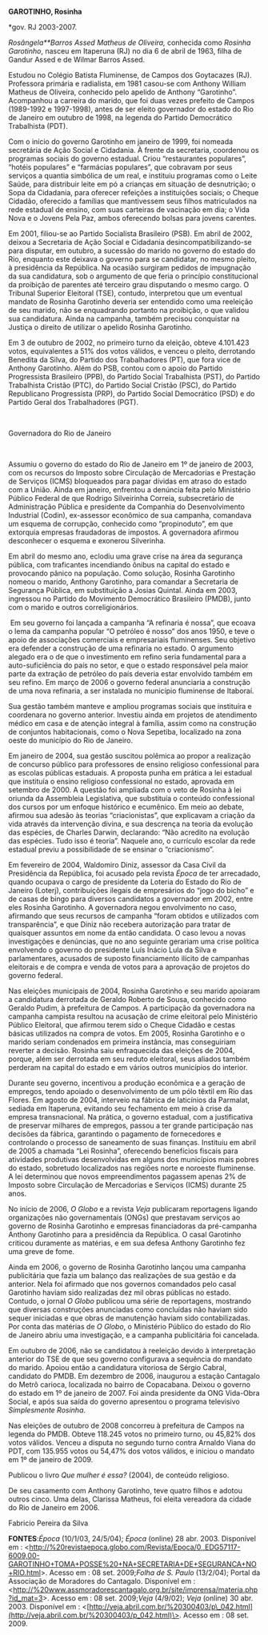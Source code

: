 **GAROTINHO, Rosinha**

\*gov. RJ 2003-2007.

*Rosângela**Barros Assed Matheus de Oliveira,* conhecida como *Rosinha
Garotinho*, nasceu em Itaperuna (RJ) no dia 6 de abril de 1963, filha de
Gandur Assed e de Wilmar Barros Assed.

Estudou no Colégio Batista Fluminense, de Campos dos Goytacazes (RJ).
Professora primária e radialista, em 1981 casou-se com Anthony William
Matheus de Oliveira, conhecido pelo apelido de Anthony “Garotinho”.
Acompanhou a carreira do marido, que foi duas vezes prefeito de Campos
(1989-1992 e 1997-1998), antes de ser eleito governador do estado do Rio
de Janeiro em outubro de 1998, na legenda do Partido Democrático
Trabalhista (PDT).

Com o início do governo Garotinho em janeiro de 1999, foi nomeada
secretária de Ação Social e Cidadania. À frente da secretaria, coordenou
os programas sociais do governo estadual. Criou “restaurantes
populares”, “hotéis populares” e “farmácias populares”, que cobravam por
seus serviços a quantia simbólica de um real, e instituiu programas como
o Leite Saúde, para distribuir leite em pó a crianças em situação de
desnutrição; o Sopa da Cidadania, para oferecer refeições a instituições
sociais; o Cheque Cidadão, oferecido a famílias que mantivessem seus
filhos matriculados na rede estadual de ensino, com suas carteiras de
vacinação em dia; o Vida Nova e o Jovens Pela Paz, ambos oferecendo
bolsas para jovens carentes.

Em 2001, filiou-se ao Partido Socialista Brasileiro (PSB). Em abril de
2002, deixou a Secretaria de Ação Social e Cidadania
desincompatibilizando-se para disputar, em outubro, a sucessão do marido
no governo do estado do Rio, enquanto este deixava o governo para se
candidatar, no mesmo pleito, à presidência da República. Na ocasião
surgiram pedidos de impugnação da sua candidatura, sob o argumento de
que feria o princípio constitucional da proibição de parentes até
terceiro grau disputando o mesmo cargo. O Tribunal Superior Eleitoral
(TSE), contudo, interpretou que um eventual mandato de Rosinha Garotinho
deveria ser entendido como uma reeleição de seu marido, não se
enquadrando portanto na proibição, o que validou sua candidatura. Ainda
na campanha, também precisou conquistar na Justiça o direito de utilizar
o apelido Rosinha Garotinho.

Em 3 de outubro de 2002, no primeiro turno da eleição, obteve 4.101.423
votos, equivalentes a 51% dos votos válidos, e venceu o pleito,
derrotando Benedita da Silva, do Partido dos Trabalhadores (PT), que
fora vice de Anthony Garotinho. Além do PSB, contou com o apoio do
Partido Progressista Brasileiro (PPB), do Partido Social Trabalhista
(PST), do Partido Trabalhista Cristão (PTC), do Partido Social Cristão
(PSC), do Partido Republicano Progressista (PRP), do Partido Social
Democrático (PSD) e do Partido Geral dos Trabalhadores (PGT).

 

Governadora do Rio de Janeiro

 

Assumiu o governo do estado do Rio de Janeiro em 1º de janeiro de 2003,
com os recursos do Imposto sobre Circulação de Mercadorias e Prestação
de Serviços (ICMS) bloqueados para pagar dívidas em atraso do estado com
a União. Ainda em janeiro, enfrentou a denúncia feita pelo Ministério
Público Federal de que Rodrigo Silveirinha Correia, subsecretário de
Administração Pública e presidente da Companhia do Desenvolvimento
Industrial (Codin), ex-assessor econômico de sua campanha, comandava um
esquema de corrupção, conhecido como “propinoduto”, em que extorquia
empresas fraudadoras de impostos. A governadora afirmou desconhecer o
esquema e exonerou Silverinha.

Em abril do mesmo ano, eclodiu uma grave crise na área da segurança
pública, com traficantes incendiando ônibus na capital do estado e
provocando pânico na população. Como solução, Rosinha Garotinho nomeou o
marido, Anthony Garotinho, para comandar a Secretaria de Segurança
Pública, em substituição a Josias Quintal. Ainda em 2003, ingressou no
Partido do Movimento Democrático Brasileiro (PMDB), junto com o marido e
outros correligionários.

 Em seu governo foi lançada a campanha “A refinaria é nossa”, que ecoava
o lema da campanha popular “O petróleo é nosso” dos anos 1950, e teve o
apoio de associações comerciais e empresariais fluminenses. Seu objetivo
era defender a construção de uma refinaria no estado. O argumento
alegado era o de que o investimento em refino seria fundamental para a
auto-suficiência do país no setor, e que o estado responsável pela maior
parte da extração de petróleo do país deveria estar envolvido também em
seu refino. Em março de 2006 o governo federal anunciaria a construção
de uma nova refinaria, a ser instalada no município fluminense de
Itaboraí.

Sua gestão também manteve e ampliou programas sociais que instituíra e
coordenara no governo anterior. Investiu ainda em projetos de
atendimento médico em casa e de atenção integral à família, assim como
na construção de conjuntos habitacionais, como o Nova Sepetiba,
localizado na zona oeste do município do Rio de Janeiro.

Em janeiro de 2004, sua gestão suscitou polêmica ao propor a realização
de concurso público para professores de ensino religioso confessional
para as escolas públicas estaduais. A proposta punha em prática a lei
estadual que instituía o ensino religioso confessional no estado,
aprovada em setembro de 2000. A questão foi ampliada com o veto de
Rosinha à lei oriunda da Assembleia Legislativa, que substituía o
conteúdo confessional dos cursos por um enfoque histórico e ecumênico.
Em meio ao debate, afirmou sua adesão às teorias “criacionistas”, que
explicavam a criação da vida através da intervenção divina, e sua
descrença na teoria da evolução das espécies, de Charles Darwin,
declarando: “Não acredito na evolução das espécies. Tudo isso é teoria”.
Naquele ano, o currículo escolar da rede estadual previu a possibilidade
de se ensinar o “criacionismo”.

Em fevereiro de 2004, Waldomiro Diniz, assessor da Casa Civil da
Presidência da República, foi acusado pela revista *Época* de ter
arrecadado, quando ocupava o cargo de presidente da Loteria do Estado do
Rio de Janeiro (Loterj), contribuições ilegais de empresários do “jogo
do bicho” e de casas de bingo para diversos candidatos a governador em
2002, entre eles Rosinha Garotinho. A governadora negou envolvimento no
caso, afirmando que seus recursos de campanha “foram obtidos e
utilizados com transparência”, e que Diniz não recebera autorização para
tratar de quaisquer assuntos em nome da então candidata. O caso levou a
novas investigações e denúncias, que no ano seguinte gerariam uma crise
política envolvendo o governo do presidente Luís Inácio Lula da Silva e
parlamentares, acusados de suposto financiamento ilícito de campanhas
eleitorais e de compra e venda de votos para a aprovação de projetos do
governo federal.

Nas eleições municipais de 2004, Rosinha Garotinho e seu marido apoiaram
a candidatura derrotada de Geraldo Roberto de Sousa, conhecido como
Geraldo Pudim, à prefeitura de Campos. A participação da governadora na
campanha campista resultou na acusação de crime eleitoral pelo
Ministério Público Eleitoral, que afirmou terem sido o Cheque Cidadão e
cestas básicas utilizados na compra de votos. Em 2005, Rosinha Garotinho
e o marido seriam condenados em primeira instância, mas conseguiriam
reverter a decisão. Rosinha saiu enfraquecida das eleições de 2004,
porque, além ser derrotada em seu reduto eleitoral, seus aliados também
perderam na capital do estado e em vários outros municípios do interior.

Durante seu governo, incentivou a produção econômica e a geração de
empregos, tendo apoiado o desenvolvimento de um pólo têxtil em Rio das
Flores. Em agosto de 2004, interveio na fábrica de laticínios da
Parmalat, sediada em Itaperuna, evitando seu fechamento em meio à crise
da empresa transnacional. Na prática, o governo estadual, com a
justificativa de preservar milhares de empregos, passou a ter grande
participação nas decisões da fábrica, garantindo o pagamento de
fornecedores e controlando o processo de saneamento de suas finanças.
Instituiu em abril de 2005 a chamada “Lei Rosinha”, oferecendo
benefícios fiscais para atividades produtivas desenvolvidas em alguns
dos municípios mais pobres do estado, sobretudo localizados nas regiões
norte e noroeste fluminense. A lei determinou que novos empreendimentos
pagassem apenas 2% de Imposto sobre Circulação de Mercadorias e Serviços
(ICMS) durante 25 anos.    

No início de 2006, *O Globo* e a revista *Veja* publicaram reportagens
ligando organizações não governamentais (ONGs) que prestavam serviços ao
governo de Rosinha Garotinho e empresas financiadoras da pré-campanha
Anthony Garotinho para a presidência da República. O casal Garotinho
criticou duramente as matérias, e em sua defesa Anthony Garotinho fez
uma greve de fome.

Ainda em 2006, o governo de Rosinha Garotinho lançou uma campanha
publicitária que fazia um balanço das realizações de sua gestão e da
anterior. Nela foi afirmado que nos governos comandados pelo casal
Garotinho haviam sido realizadas dez mil obras públicas no estado.
Contudo, o jornal *O Globo* publicou uma série de reportagens, mostrando
que diversas construções anunciadas como concluídas não haviam sido
sequer iniciadas e que obras de manutenção haviam sido contabilizadas.
Por conta das matérias de *O Globo*, o Ministério Público do estado do
Rio de Janeiro abriu uma investigação, e a campanha publicitária foi
cancelada.

Em outubro de 2006, não se candidatou à reeleição devido à interpretação
anterior do TSE de que seu governo configurava a sequência do mandato do
marido. Apoiou então a candidatura vitoriosa de Sérgio Cabral, candidato
do PMDB. Em dezembro de 2006, inaugurou a estação Cantagalo do Metrô
carioca, localizada no bairro de Copacabana. Deixou o governo do estado
em 1º de janeiro de 2007. Foi ainda presidente da ONG Vida-Obra Social,
e após sua saída do governo apresentou o programa televisivo
*Simplesmente Rosinha*.

Nas eleições de outubro de 2008 concorreu à prefeitura de Campos na
legenda do PMDB. Obteve 118.245 votos no primeiro turno, ou 45,82% dos
votos válidos. Venceu a disputa no segundo turno contra Arnaldo Viana do
PDT, com 135.955 votos ou 54,47% dos votos válidos, e iniciou o mandato
em 1º de janeiro de 2009.  

Publicou o livro *Que mulher é essa?* (2004), de conteúdo religioso.

De seu casamento com Anthony Garotinho, teve quatro filhos e adotou
outros cinco. Uma delas, Clarissa Matheus, foi eleita vereadora da
cidade do Rio de Janeiro em 2006.

Fabricio Pereira da Silva

**FONTES**:*Época* (10/1/03, 24/5/04); *Época* (online) 28 abr. 2003.
Disponível em :
\<[http://%20revistaepoca.globo.com/Revista/Epoca/0,,EDG57117-6009,00-GAROTINHO+TOMA+POSSE%20+NA+SECRETARIA+DE+SEGURANCA+NO+RIO.html](http://%20revistaepoca.globo.com/Revista/Epoca/0,,EDG57117-6009,00-GAROTINHO+TOMA+POSSE%20+NA+SECRETARIA+DE+SEGURANCA+NO+RIO.html)\>.
Acesso em : 08 set. 2009;*Folha de S. Paulo* (13/2/04); Portal da
Associação de Moradores do Cantagalo. Disponível em :
\<[http://%20www.assmoradorescantagalo.org.br/site/imprensa/materia.php?id\_mat=3](http://%20www.assmoradorescantagalo.org.br/site/imprensa/materia.php?id_mat=3)\>.
Acesso em : 08 set. 2009;*Veja* (4/9/02); *Veja* (online) 30 abr. 2003.
Disponível em :
\<[http://veja.abril.com.br/%20300403/p\_042.html](http://veja.abril.com.br/%20300403/p_042.html)\>.
Acesso em : 08 set. 2009.

 
